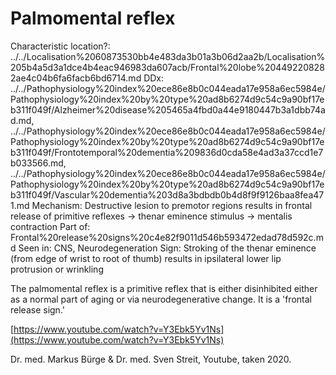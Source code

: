 # Palmomental reflex

Characteristic location?: ../../Localisation%2060873530bb4e483da3b01a3b06d2aa2b/Localisation%205b4a5d3a1dce4b4eac946983da607acb/Frontal%20lobe%204492208282ae4c04b6fa6facb6bd6714.md
DDx: ../../Pathophysiology%20index%20ece86e8b0c044eada17e958a6ec5984e/Pathophysiology%20index%20by%20type%20ad8b6274d9c54c9a90bf17eb311f049f/Alzheimer%20disease%205465a4fbd0a44e9180447b3a1dbb74ad.md, ../../Pathophysiology%20index%20ece86e8b0c044eada17e958a6ec5984e/Pathophysiology%20index%20by%20type%20ad8b6274d9c54c9a90bf17eb311f049f/Frontotemporal%20dementia%209836d0cda58e4ad3a37ccd1e7b033566.md, ../../Pathophysiology%20index%20ece86e8b0c044eada17e958a6ec5984e/Pathophysiology%20index%20by%20type%20ad8b6274d9c54c9a90bf17eb311f049f/Vascular%20dementia%203d8a3bdbdb0b4d8f9f9126baa8fea471.md
Mechanism: Destructive lesion to premotor regions results in frontal release of primitive reflexes → thenar eminence stimulus → mentalis contraction
Part of: Frontal%20release%20signs%20c4e82f9011d546b593472edad78d592c.md
Seen in: CNS, Neurodegeneration
Sign: Stroking of the thenar eminence (from edge of wrist to root of thumb) results in ipsilateral lower lip protrusion or wrinkling

The palmomental reflex is a primitive reflex that is either disinhibited either as a normal part of aging or via neurodegenerative change. It is a 'frontal release sign.'

[https://www.youtube.com/watch?v=Y3Ebk5Yv1Ns](https://www.youtube.com/watch?v=Y3Ebk5Yv1Ns)

Dr. med. Markus Bürge & Dr. med. Sven Streit, Youtube, taken 2020.
